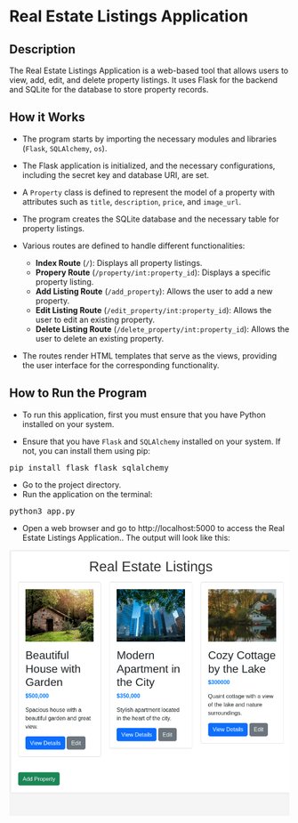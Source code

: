 # Real Estate Listings Application

## Description

The Real Estate Listings Application is a web-based tool that allows users to view, add, edit, and delete property listings. It uses Flask for the backend and SQLite for the database to store property records.


## How it Works

- The program starts by importing the necessary modules and libraries (<code>Flask</code>, <code>SQLAlchemy</code>, <code>os</code>).

- The Flask application is initialized, and the necessary configurations, including the secret key and database URI, are set.

- A <code>Property</code> class is defined to represent the model of a property with attributes such as <code>title</code>, <code>description</code>, <code>price</code>, and <code>image_url</code>.

- The program creates the SQLite database and the necessary table for property listings.

- Various routes are defined to handle different functionalities:
    - <strong>Index Route</strong> (<code>/</code>): Displays all property listings.
    - <strong>Propery Route</strong> (<code>/property/int:property_id</code>): Displays a specific property listing.
    - <strong>Add Listing Route</strong> (<code>/add_property</code>): Allows the user to add a new property.
    - <strong>Edit Listing Route</strong> (<code>/edit_property/int:property_id</code>): Allows the user to edit an existing property.
    - <strong>Delete Listing Route</strong> (<code>/delete_property/int:property_id</code>): Allows the user to delete an existing property.

- The routes render HTML templates that serve as the views, providing the user interface for the corresponding functionality.


## How to Run the Program

- To run this application, first you must ensure that you have Python installed on your system.

- Ensure that you have <code>Flask</code> and <code>SQLAlchemy</code> installed on your system. If not, you can install them using pip:

<pre>pip install flask flask_sqlalchemy</pre>

- Go to the project directory.
- Run the application on the terminal:
<pre>python3 app.py</pre>

- Open a web browser and go to http://localhost:5000 to access the Real Estate Listings Application.. The output will look like this:

<p align="center">
  <img src="output/property-output.gif" alt='Property Output'>
</p>
